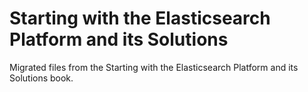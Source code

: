 # Starting with the Elasticsearch Platform and its Solutions

Migrated files from the Starting with the Elasticsearch Platform and its Solutions book.